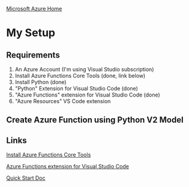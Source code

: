 [Microsoft Azure Home](microsoft_learn_home.md)

# My Setup

## Requirements

1. An Azure Account (I'm using Visual Studio subscription)
2. Install Azure Functions Core Tools (done, link below)
3. Install Python (done)
4. "Python" Extension for Visual Studio Code (done)
5. "Azure Functions" extension for Visual Studio Code (done)
6. "Azure Resources" VS Code extension


## Create Azure Function using Python V2 Model





## Links

[Install Azure Functions Core Tools](https://learn.microsoft.com/en-us/azure/azure-functions/functions-run-local?tabs=v4%2Cwindows%2Ccsharp%2Cportal%2Cbash#install-the-azure-functions-core-tools)


[Azure Functions extension for Visual Studio Code](https://marketplace.visualstudio.com/items?itemName=ms-azuretools.vscode-azurefunctions)


[Quick Start Doc](https://learn.microsoft.com/en-GB/azure/azure-functions/create-first-function-vs-code-python?pivots=python-mode-configuration)

